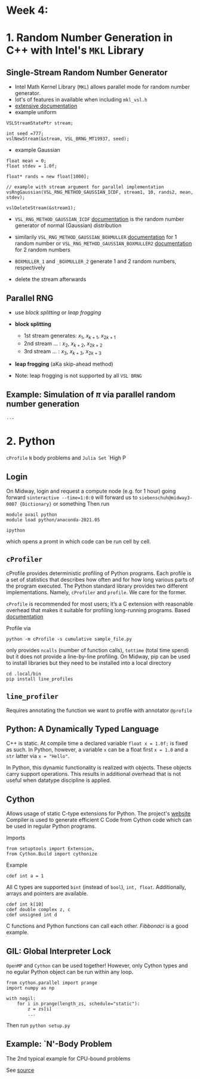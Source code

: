 # Week 4: 

# 1. Random Number Generation in C++ with Intel's `MKL` Library
## Single-Stream Random Number Generator
- Intel Math Kernel Library (`MKL`) allows parallel mode for random number generator.  
- lot's of features in available when including `mkl_vsl.h`
- [extensive documentation](https://www.intel.com/content/www/us/en/develop/documentation/onemkl-developer-reference-c/top/statistical-functions/random-number-generators/vs-rng-usage-modelintel-onemkl-rng-usage-model.html)
- example uniform
```
VSLStreamStatePtr stream;

int seed =777;
vslNewStream(&stream, VSL_BRNG_MT19937, seed);
```

- example Gaussian
```
float mean = 0;
float stdev = 1.0f;

float* rands = new float[1000];

// example with stream argument for parallel implementation
vsRngGaussian(VSL_RNG_METHOD_GAUSSIAN_ICDF, stream1, 10, rands2, mean, stdev);

vslDeleteStream(&stream1);
```
- `VSL_RNG_METHOD_GAUSSIAN_ICDF` [documentation](https://www.intel.com/content/www/us/en/develop/documentation/onemkl-vsnotes/top/testing-of-distribution-random-number-generators/continuous-distribution-random-number-generators/gaussian-vsl-rng-method-gaussian-icdf.html) is the random number generator of normal (Gaussian) distribution
- similarily `VSL_RNG_METHOD_GAUSSIAN_BOXMULLER` [documentation](https://www.intel.com/content/www/us/en/develop/documentation/onemkl-vsnotes/top/testing-of-distribution-random-number-generators/continuous-distribution-random-number-generators/gaussian-vsl-rng-method-gaussian-boxmuller.html) for 1 random number or `VSL_RNG_METHOD_GAUSSIAN_BOXMULLER2` [documentation](https://www.google.com/search?q=VSL_RNG_METHOD_GAUSSIAN_BOXMULLER2&rlz=1C5CHFA_enUS967DE970&oq=VSL_RNG_METHOD_GAUSSIAN_BOXMULLER2&aqs=chrome..69i57.651j0j4&sourceid=chrome&ie=UTF-8) for 2 random numbers

- `BOXMULLER_1` and `_BOXMULLER_2` generate 1 and 2 random numbers, respectively
- delete the stream afterwards

## Parallel RNG
- use *block splitting* or *leap frogging*
- **block splitting** 
    - 1st stream generates:     $x_{1}$, $x_{k+1}$, $x_{2k+1}$ 
    - 2nd stream ...      :     $x_{2}$, $x_{k+2}$, $x_{2k+2}$ 
    - 3rd stream ...      :     $x_{3}$, $x_{k+3}$, $x_{2k+3}$ 
- **leap frogging** (aKa skip-ahead method)

- Note: leap frogging is not supported by all `VSL BRNG`

## Example: Simulation of $\pi$ via parallel random number generation
```
...
```

# 2. Python 
`cProfile`
`N` body problems and `Julia Set`
`High P

## Login
On Midway, login and request a compute node (e.g. for 1 hour) going forward
`sinteractive --time=1:0:0`
will forward us to `siebenschuh@midway3-0007 {Dictionary}` or something
Then run
```
module avail python
module load python/anaconda-2021.05

ipython
```
which opens a promt in which code can be run cell by cell.

## `cProfiler`
cProfile provides deterministic profiling of Python programs. Each profile is a set of statistics that describes how often and for how long various parts of the program executed. The Python standard library provides two different implementations. Namely, `cProfiler` and `profile`. We care for the former. 

`cProfile` is recommended for most users; it’s a C extension with reasonable overhead that makes it suitable for profiling long-running programs. Based 
[documentation](https://docs.python.org/3/library/profile.html)

Profile via 
```
python -m cProfile -s cumulative sample_file.py
```
only provides `ncalls` (number of function calls), `tottime` (total time spend) but it does not provide a line-by-line profiling.
On Midway, pip can be used to install libraries but they need to be installed into a local directory
```
cd .local/bin
pip install line_profiles
```

## `line_profiler`
Requires annotating the function we want to profile with annotator `@profile` 

## Python: A Dynamically Typed Language
C++ is static. At compile time a declared variable `float x = 1.0f;` is fixed as such. In Python, however, a variable `x` can be a float first `x = 1.0` and a `str` latter via `x = "Hello"`.

In Python, this dynamic functionality is realized with objects. These objects carry support operations. This results in additional overhead that is not useful when datatype discipline is applied.


## Cython
Allows usage of static C-type extensions for Python. The project's [website]()
Compiler is used to generate efficient C Code from Cython code which can be used in regular Python programs.

Imports
```
from setuptools import Extension,
from Cython.Build import cythonize
```

Example
```
cdef int a = 1
```
All C types are supported `bint` (instead of `bool`), `int, float`. Additionally, arrays and pointers are available.
```
cdef int k[10]
cdef double complex z, c
cdef unsigned int d
```
C functions and Python functions can call each other. *Fibbonaci* is a good example.

## GIL: Global Interpreter Lock
`OpenMP` and `Cython` can be used together! However, only Cython types and no egular Python object can be run within any loop. 

```
from cython.parallel import prange
import numpy as np

with nogil:
    for i in prange(length_zs, schedule="static"):
        z = zs[i]
        ...

```

Then run `python setup.py`

## Example: `N'-Body Problem
The 2nd typical example for CPU-bound problems

See [source](https://www.oreilly.com/library/view/cython/9781491901731/ch04.html)